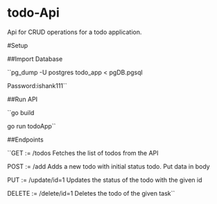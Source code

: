 # todo-Api

Api for CRUD operations for a todo application.

#Setup

##Import Database

``pg_dump -U postgres todo_app < pgDB.pgsql

Password:ishank111``

##Run API

``go build

go run todoApp``

##Endpoints

``GET := /todos  Fetches the list of todos from the API

POST := /add  Adds a new todo with initial status todo. Put data in body

PUT := /update/id=1 Updates the status of the todo with the given id

DELETE := /delete/id=1 Deletes the todo of the given task``
